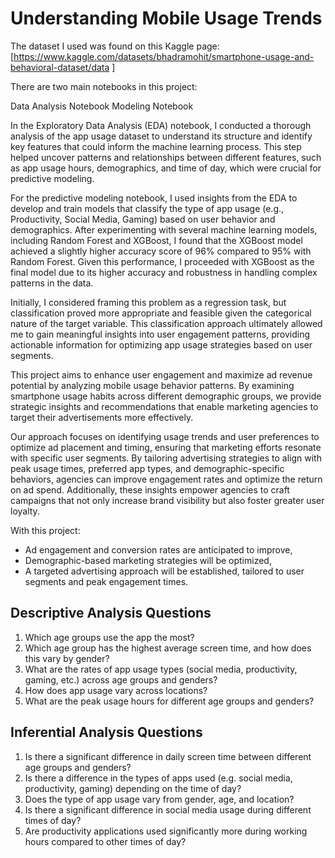 # Understanding Mobile Usage Trends

The dataset I used was found on this Kaggle page: [https://www.kaggle.com/datasets/bhadramohit/smartphone-usage-and-behavioral-dataset/data
]

There are two main notebooks in this project:

Data Analysis Notebook
Modeling Notebook

In the Exploratory Data Analysis (EDA) notebook, I conducted a thorough analysis of the app usage dataset to understand its structure and identify key features that could inform the machine learning process. This step helped uncover patterns and relationships between different features, such as app usage hours, demographics, and time of day, which were crucial for predictive modeling.

For the predictive modeling notebook, I used insights from the EDA to develop and train models that classify the type of app usage (e.g., Productivity, Social Media, Gaming) based on user behavior and demographics. After experimenting with several machine learning models, including Random Forest and XGBoost, I found that the XGBoost model achieved a slightly higher accuracy score of 96% compared to 95% with Random Forest. Given this performance, I proceeded with XGBoost as the final model due to its higher accuracy and robustness in handling complex patterns in the data.

Initially, I considered framing this problem as a regression task, but classification proved more appropriate and feasible given the categorical nature of the target variable. This classification approach ultimately allowed me to gain meaningful insights into user engagement patterns, providing actionable information for optimizing app usage strategies based on user segments.

This project aims to enhance user engagement and maximize ad revenue potential by analyzing mobile usage behavior patterns. By examining smartphone usage habits across different demographic groups, we provide strategic insights and recommendations that enable marketing agencies to target their advertisements more effectively.

Our approach focuses on identifying usage trends and user preferences to optimize ad placement and timing, ensuring that marketing efforts resonate with specific user segments. By tailoring advertising strategies to align with peak usage times, preferred app types, and demographic-specific behaviors, agencies can improve engagement rates and optimize the return on ad spend. Additionally, these insights empower agencies to craft campaigns that not only increase brand visibility but also foster greater user loyalty.

With this project:

- Ad engagement and conversion rates are anticipated to improve,
- Demographic-based marketing strategies will be optimized,
- A targeted advertising approach will be established, tailored to user segments and peak engagement times. 

## Descriptive Analysis Questions

1. Which age groups use the app the most?
2. Which age group has the highest average screen time, and how does this vary by gender?
3. What are the rates of app usage types (social media, productivity, gaming, etc.) across age groups and genders?
4. How does app usage vary across locations?
5. What are the peak usage hours for different age groups and genders?

## Inferential Analysis Questions

1. Is there a significant difference in daily screen time between different age groups and genders?
2. Is there a difference in the types of apps used (e.g. social media, productivity, gaming) depending on the time of day?
3. Does the type of app usage vary from gender, age, and location?
4. Is there a significant difference in social media usage during different times of day?
5. Are productivity applications used significantly more during working hours compared to other times of day?
